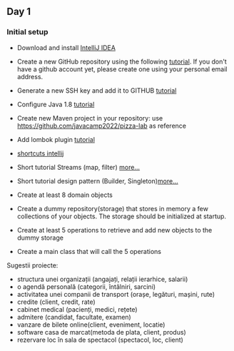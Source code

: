 ## Day 1
### Initial setup

- Download and install [IntelliJ IDEA](https://www.jetbrains.com/idea/download/#section=windows)
- Create a new GitHub repository using the following [tutorial](https://docs.github.com/en/get-started/quickstart/create-a-repo). If you don't have a github account yet, please create one using your
  personal email address.
- Generate a new SSH key and add it to GITHUB [tutorial](https://docs.github.com/en/authentication/connecting-to-github-with-ssh/adding-a-new-ssh-key-to-your-github-account)
- Configure Java 1.8 [tutorial](https://www.jetbrains.com/help/idea/sdk.html#change-module-sdk)
- Create new Maven project in your repository: use https://github.com/javacamp2022/pizza-lab as reference
- Add lombok plugin [tutorial](https://projectlombok.org/setup/intellij)
- [shortcuts intellij](https://cheatography.com/dmop/cheat-sheets/intellij-idea/)
- Short tutorial Streams (map, filter) [more...](https://www.baeldung.com/java-8-streams)
- Short tutorial design pattern (Builder, Singleton)[more...](https://sourcemaking.com/design_patterns/creational_patterns)

- Create at least 8 domain objects
- Create a dummy repository(storage) that stores in memory a few collections of your objects. The storage should be initialized at startup.
- Create at least 5 operations to retrieve and add new objects to the dummy storage
- Create a main class that will call the 5 operations

Sugestii proiecte:

- structura unei organizații (angajați, relații ierarhice, salarii)
- o agendă personală (categorii, întâlniri, sarcini)
- activitatea unei companii de transport (orașe, legături, mașini, rute)
- credite (client, credit, rate)
- cabinet medical (pacienți, medici, rețete)
- admitere (candidat, facultate, examen)
- vanzare de bilete online(client, eveniment, locatie)
- software casa de marcat(metoda de plata, client, produs)
- rezervare loc în sala de spectacol (spectacol, loc, client)
